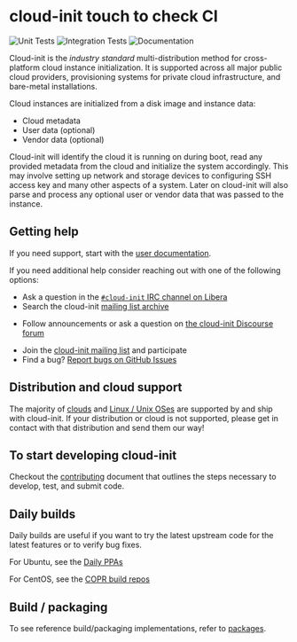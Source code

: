 # cloud-init touch to check CI

![Unit Tests](https://github.com/canonical/cloud-init/actions/workflows/unit.yml/badge.svg?branch=main)
![Integration Tests](https://github.com/canonical/cloud-init/actions/workflows/integration.yml/badge.svg?branch=main)
![Documentation](https://github.com/canonical/cloud-init/actions/workflows/check_format.yml/badge.svg?branch=main)

Cloud-init is the *industry standard* multi-distribution method for
cross-platform cloud instance initialization. It is supported across all
major public cloud providers, provisioning systems for private cloud
infrastructure, and bare-metal installations.

Cloud instances are initialized from a disk image and instance data:

- Cloud metadata
- User data (optional)
- Vendor data (optional)

Cloud-init will identify the cloud it is running on during boot, read any
provided metadata from the cloud and initialize the system accordingly. This
may involve setting up network and storage devices to configuring SSH
access key and many other aspects of a system. Later on cloud-init will
also parse and process any optional user or vendor data that was passed to the
instance.

## Getting help

If you need support, start with the [user documentation](https://cloudinit.readthedocs.io/en/latest/).

If you need additional help consider reaching out with one of the following options:

- Ask a question in the [``#cloud-init`` IRC channel on Libera](https://kiwiirc.com/nextclient/irc.libera.chat/cloud-init)
- Search the cloud-init [mailing list archive](https://lists.launchpad.net/cloud-init/)
* Follow announcements or ask a question on [the cloud-init Discourse forum](https://discourse.ubuntu.com/c/server/cloud-init/)
- Join the [cloud-init mailing list](https://launchpad.net/~cloud-init) and participate
- Find a bug? [Report bugs on GitHub Issues](https://github.com/canonical/cloud-init/issues)

## Distribution and cloud support

The majority of [clouds](https://cloudinit.readthedocs.io/en/latest/reference/datasources.html#datasources_supported)
and [Linux / Unix OSes](https://cloudinit.readthedocs.io/en/latest/reference/distros.html)
are supported by and ship with cloud-init. If your distribution or cloud is not
supported, please get in contact with that distribution and send them our way!

## To start developing cloud-init

Checkout the [contributing](https://cloudinit.readthedocs.io/en/latest/development/index.html)
document that outlines the steps necessary to develop, test, and submit code.

## Daily builds

Daily builds are useful if you want to try the latest upstream code for the latest
features or to verify bug fixes.

For Ubuntu, see the [Daily PPAs](https://code.launchpad.net/~cloud-init-dev/+archive/ubuntu/daily)

For CentOS, see the [COPR build repos](https://copr.fedorainfracloud.org/coprs/g/cloud-init/cloud-init-dev/)

## Build / packaging

To see reference build/packaging implementations, refer to [packages](packages).
